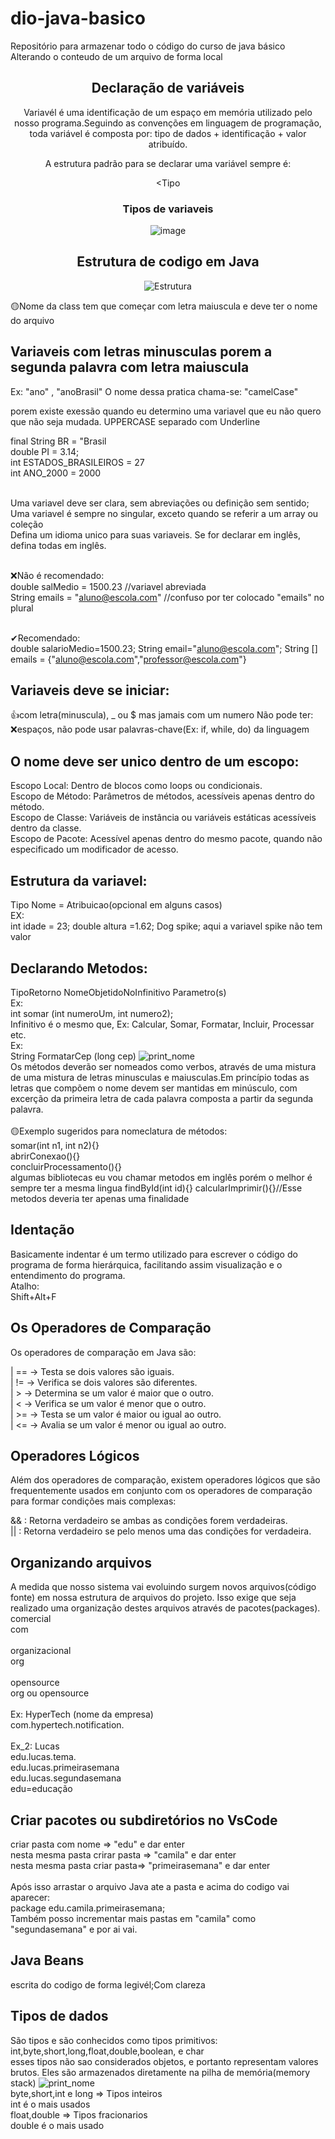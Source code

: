 # dio-java-basico
Repositório para armazenar todo o código do curso de java básico
Alterando o conteudo de um arquivo de forma local
<div align="center">
  
## Declaração de variáveis
Variavél é uma identificação de um espaço em memória utilizado pelo nosso programa.Seguindo as convenções em linguagem de programação, toda variável é composta por: tipo de dados + identificação + valor atribuído.<br>

A estrutura padrão para se declarar uma variável sempre é:<br>

<Tipo <nomeVariavel> <atribuicaoDeValorOpcional>

### Tipos de variaveis
![image](https://github.com/user-attachments/assets/38463863-8ac8-4bac-9ac5-713e12b3e066)
  
## Estrutura de codigo em Java

![Estrutura](https://arquivo.devmedia.com.br/artigos/Thiago_Varallo/Metodos_Java/Metodos_Java1.jpg)

</div>

<div>

🟡Nome da class tem que começar com letra maiuscula e deve ter o nome do arquivo

## Variaveis com letras minusculas porem a segunda palavra com letra maiuscula 
 Ex: "ano" , "anoBrasil"
 O nome dessa pratica chama-se: "camelCase"

porem existe exessão quando eu determino uma variavel 
que eu não quero que não seja mudada.
UPPERCASE separado com Underline

final String BR = "Brasil<br>
double PI = 3.14;<br>
int ESTADOS_BRASILEIROS = 27<br>
int ANO_2000 = 2000<br><br>

Uma variavel deve ser clara, sem abreviações ou definição sem sentido;<br>
Uma variavel é sempre no singular, exceto quando se referir a  um array ou coleção<br>
Defina um idioma unico para suas variaveis. Se for declarar em inglês, defina todas em inglês.<br><br>

❌Não é recomendado:<br>
double salMedio = 1500.23 //variavel abreviada<br>
String emails = "aluno@escola.com" //confuso por ter colocado "emails" no plural<br><br>

✔Recomendado:<br>
double salarioMedio=1500.23;
String email="aluno@escola.com";
String [] emails = {"aluno@escola.com","professor@escola.com"}

## Variaveis deve se iniciar: 
👍com letra(minuscula), _ ou $ mas 
jamais com um numero
Não pode ter:
❌espaços, não pode usar 
palavras-chave(Ex: if, while, do) da linguagem

## O nome deve ser unico dentro de um escopo:
Escopo Local: Dentro de blocos como loops ou condicionais.<br>
Escopo de Método: Parâmetros de métodos, acessíveis apenas dentro do método.<br>
Escopo de Classe: Variáveis de instância ou variáveis estáticas acessíveis dentro da classe.<br>
Escopo de Pacote: Acessível apenas dentro do mesmo pacote, quando não especificado um modificador de acesso.

## Estrutura da variavel:
Tipo Nome = Atribuicao(opcional em alguns casos)
<br>
EX:<br>
int idade = 23;
double altura =1.62;
Dog spike; aqui a variavel spike não tem valor

## Declarando Metodos:
TipoRetorno NomeObjetidoNoInfinitivo Parametro(s)
<br>
Ex:<br>
int somar (int numeroUm, int numero2);
<br>
Infinitivo é o mesmo que, Ex:
Calcular, Somar, Formatar, Incluir, Processar etc.
<br>
Ex:<br>
String FormatarCep (long cep)
![print_nome](https://github.com/user-attachments/assets/ea390c5c-7043-4cc7-8ea4-75ea961507ca)
<br>
Os métodos deverão ser nomeados como verbos, através de uma mistura de uma mistura de letras minusculas e maiusculas.Em princípio todas as letras que compõem o nome devem ser mantidas em minúsculo, com excerção da primeira letra de cada palavra composta a partir da segunda palavra.
<br><br>
🟡Exemplo sugeridos para nomeclatura de métodos:<br>
somar(int n1, int n2){}<br>
abrirConexao(){}<br>
concluirProcessamento(){}<br>
algumas bibliotecas eu vou chamar metodos em inglês porém o melhor é sempre ter a mesma lingua
findById(int id){}
calcularImprimir(){}//Esse metodos deveria ter apenas uma finalidade

## Identação

Basicamente indentar é um termo utilizado para escrever o código do programa de forma hierárquica, facilitando assim visualização e o entendimento do programa.
<br>
Atalho:<br>
Shift+Alt+F 

## Os Operadores de Comparação
Os operadores de comparação em Java são:<br>

| == → Testa se dois valores são iguais.<br>
| != → Verifica se dois valores são diferentes.<br>
| > → Determina se um valor é maior que o outro.<br>
| < → Verifica se um valor é menor que o outro.<br>
| >= → Testa se um valor é maior ou igual ao outro.<br>
| <= → Avalia se um valor é menor ou igual ao outro.<br>

## Operadores Lógicos
Além dos operadores de comparação, existem operadores lógicos que são frequentemente usados em conjunto com os operadores de comparação para formar condições mais complexas:<br>

&& : Retorna verdadeiro se ambas as condições forem verdadeiras.<br>
|| : Retorna verdadeiro se pelo menos uma das condições for verdadeira.<br>

## Organizando arquivos
A medida que nosso sistema vai evoluindo surgem novos arquivos(código fonte) em nossa estrutura de arquivos do projeto. Isso exige que seja realizado uma organização destes arquivos através de pacotes(packages).<br>
comercial<br>
com<br><br>
organizacional<br>
org<br><br>
opensource<br>
org ou opensource<br><br>
Ex: HyperTech (nome da empresa)<br>
com.hypertech.notification.<br><br>
Ex_2: Lucas<br>
edu.lucas.tema.<br>
edu.lucas.primeirasemana<br>
edu.lucas.segundasemana<br>
edu=educação<br>
## Criar pacotes ou subdiretórios no VsCode
criar pasta com nome => "edu" e dar enter<br>
nesta mesma pasta crirar pasta => "camila" e dar enter<br>
nesta mesma pasta criar pasta=> "primeirasemana" e dar enter<br><br>
Após isso arrastar o arquivo Java ate a pasta e acima do codigo vai aparecer:<br>
package edu.camila.primeirasemana;<br>
Também posso incrementar mais pastas em "camila" como "segundasemana" e por ai vai.

## Java Beans
escrita do codigo de forma legivél;Com clareza

## Tipos de dados
São tipos e são conhecidos como tipos primitivos:<br>
int,byte,short,long,float,double,boolean, e char<br>
esses tipos não sao considerados objetos, e portanto representam valores brutos.
Eles são armazenados diretamente na pilha de memória(memory stack)
![print_nome](https://2.bp.blogspot.com/_fHw7UbiXVVc/TJZVKcmkt6I/AAAAAAAAAAc/ylum-poBy5k/s1600/td.png)<br>
byte,short,int e long => Tipos inteiros<br>
int é o mais usados<br>
float,double => Tipos fracionarios<br>
double é o mais usado<br>
</div>

